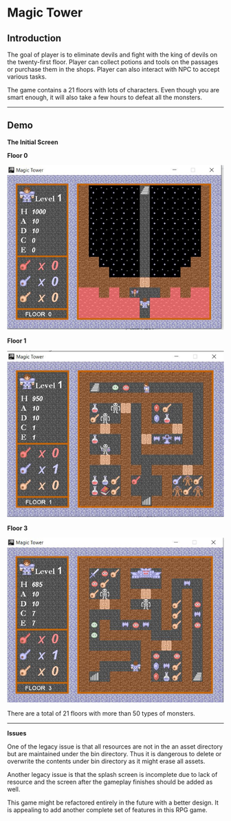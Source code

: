 # Magic Tower

## Introduction

The goal of player is to eliminate devils and fight with the king of devils on the twenty-first floor. Player can collect potions and tools on the passages or purchase them in the shops. Player can also interact with NPC to accept various tasks. 

The game contains a 21 floors with lots of characters. Even though you are smart enough, it will also take a few hours to defeat all the monsters. 

---

## Demo

**The Initial Screen**

**Floor 0**

![Floor 0](./demo/Floor0.JPG)

**Floor 1**

![Floor 1](./demo/Floor1.JPG)

**Floor 3**

![Floor 1](./demo/Floor3.JPG)

There are a total of 21 floors with more than 50 types of monsters.

---
**Issues**

One of the legacy issue is that all resources are not in the an asset
directory but are maintained under the bin directory. Thus it is dangerous
to delete or overwrite the contents under bin directory as it might erase
all assets. 

Another legacy issue is that the splash screen is incomplete due to lack of
resource and the screen after the gameplay finishes should be added as well.

This game might be refactored entirely in the future with a better design. It
is appealing to add another complete set of features in this RPG game. 